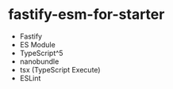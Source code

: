 # fastify-esm-for-starter

- Fastify
- ES Module
- TypeScript^5
- nanobundle
- tsx (TypeScript Execute)
- ESLint
